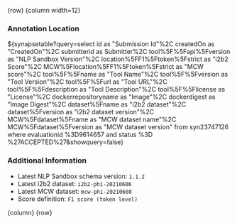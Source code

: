 <!-- markdownlint-disable-next-line first-line-h1 -->
{row}
{column width=12}

### Annotation Location

${synapsetable?query=select id as "Submission Id"%2C createdOn as "CreatedOn"%2C submitterid as Submitter%2C tool%5F%5Fapi%5Fversion as "NLP Sandbox Version"%2C  location%5FF1%5Ftoken%5Fstrict as "i2b2 Score"%2C MCW%5Flocation%5FF1%5Ftoken%5Fstrict as "MCW score"%2C tool%5F%5Fname as "Tool Name"%2C  tool%5F%5Fversion as "Tool Version"%2C tool%5F%5Furl as "Tool URL"%2C tool%5F%5Fdescription as "Tool Description"%2C tool%5F%5Flicense as "License"%2C dockerrepositoryname as "Image"%2C dockerdigest as "Image Digest"%2C dataset%5Fname as "i2b2 dataset"%2C dataset%5Fversion as "i2b2 dataset version"%2C MCW%5Fdataset%5Fname as "MCW dataset name"%2C MCW%5Fdataset%5Fversion as "MCW dataset version" from  syn23747126 where evaluationid %3D9614657 and status %3D %27ACCEPTED%27&showquery=false}

<!-- ${synapsetable?query=select id as "Submission Id"%2C createdOn as "CreatedOn"%2C submitterid as Submitter%2C tool%5F%5Fapi%5Fversion as "NLP Sandbox Version"%2C  location%5FF1%5Ftoken%5Fstrict as "i2b2 Score"%2C MCW%5Flocation%5FF1%5Ftoken%5Fstrict as "MCW score"%2C tool%5F%5Fname as "Tool Name"%2C  tool%5F%5Fversion as "Tool Version"%2C tool%5F%5Furl as "Tool URL"%2C tool%5F%5Fdescription as "Tool Description"%2C tool%5F%5Flicense as "License"%2C dockerrepositoryname as "Image"%2C dockerdigest as "Image Digest"%2C dataset%5Fname as "i2b2 dataset"%2C dataset%5Fversion as "i2b2 dataset version"%2C MCW%5Fdataset%5Fname as "MCW dataset name"%2C MCW%5Fdataset%5Fversion as "MCW dataset version" from  syn23747126 where evaluationid %3D9614657 and status %3D %27ACCEPTED%27 and MCW%5Fsubmission%5Fstatus %3D %27SCORED%27&showquery=false} -->

### Additional Information

- Latest NLP Sandbox schema version: `1.1.2`
- Latest i2b2 dataset: `i2b2-phi-20210606`
- Latest MCW dataset: `mcw-phi-20210608`
- Score definition: `F1 score (token level)`

{column}
{row}
